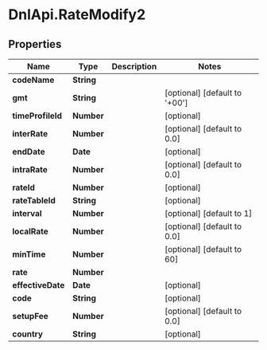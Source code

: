 # DnlApi.RateModify2

## Properties
Name | Type | Description | Notes
------------ | ------------- | ------------- | -------------
**codeName** | **String** |  | 
**gmt** | **String** |  | [optional] [default to &#39;+00&#39;]
**timeProfileId** | **Number** |  | [optional] 
**interRate** | **Number** |  | [optional] [default to 0.0]
**endDate** | **Date** |  | [optional] 
**intraRate** | **Number** |  | [optional] [default to 0.0]
**rateId** | **Number** |  | [optional] 
**rateTableId** | **String** |  | [optional] 
**interval** | **Number** |  | [optional] [default to 1]
**localRate** | **Number** |  | [optional] [default to 0.0]
**minTime** | **Number** |  | [optional] [default to 60]
**rate** | **Number** |  | 
**effectiveDate** | **Date** |  | [optional] 
**code** | **String** |  | [optional] 
**setupFee** | **Number** |  | [optional] [default to 0.0]
**country** | **String** |  | [optional] 


